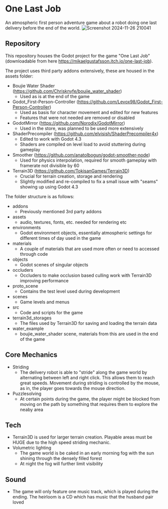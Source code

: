 # One Last Job
An atmospheric first person adventure game about a robot doing one last delivery before the end of the world.
![Screenshot 2024-11-26 210041](https://github.com/user-attachments/assets/eae11b0a-86f2-4be2-8b6f-f5e1e4bd7a26)


## Repository
This repository houses the Godot project for the game "One Last Job" (downloadable from here https://mikaelgustafsson.itch.io/one-last-job).

The project uses third party addons extensively, these are housed in the assets folder:
- Boujie Water Shader (https://github.com/Chrisknyfe/boujie_water_shader)
  - Used as is at the end of the game
- Godot_First-Person-Controller (https://github.com/Levox98/Godot_First-Person-Controller)
  - Used as basis for character movement and edited for new features
  - Features that were not needed are removed or disabled
- GodotMirror (https://github.com/Norodix/GodotMirror)
  - Used in the store, was planned to be used more extensively
- ShaderPrecompiler (https://github.com/elvisish/ShaderPrecompiler4x)
  - Edited to work with Godot 4.3
  - Shaders are compiled on level load to avoid stuttering during gameplay
- Smoother (https://github.com/anatolbogun/godot-smoother-node)
  - Used for physics interpolation, required for smooth gameplay with framerate not divisible by 60
- Terrain3D (https://github.com/TokisanGames/Terrain3D)
  - Crucial for terrain creation, storage and rendering
  - Slightly modified and re-compiled to fix a small issue with "seams" showing up using Godot 4.3

The folder structure is as follows:
- addons
  - Previously mentioned 3rd party addons
- assets
  - audio, textures, fonts, etc. needed for rendering etc
- environments
  - Godot environment objects, essentially atmospheric settings for different times of day used in the game
- materials
  - A couple of materials that are used more often or need to accessed through code
- objects
  - Godot scenes of singular objects
- occluders
  - Occluders to make occlusion based culling work with Terrain3D improving performance
- proto_scene
  - Contains the test level used during development
- scenes
  - Game levels and menus
- src
  - Code and scripts for the game 
- terrain3d_storages
  - The files used by Terrain3D for saving and loading the terrain data
- water_example
  - boujie_water_shader scene, materials from this are used in the end of the game

## Core Mechanics
- Striding
	- The delivery robot is able to "stride" along the game world by alternating between left and right click. This
	  allows them to reach great speeds. Movement during striding is controlled by the mouse, as in, the player
	  goes towards the mouse direction.
- Puzzlesolving
	- At certain points during the game, the player might be blocked from moving on the path by something that requires them
	  to explore the neaby area
 
## Tech
- Terrain3D is used for larger terrain creation. Playable areas must be HUGE due to the high speed striding mechanic. 
- Volumetric lighting
	- The game world is be caked in an early morning fog with the sun shining through the densely filled forest
    - At night the fog will further limit visibility

## Sound
- The game will only feature one music track, which is played during the ending. The heirloom is a CD which has music that the husband pair loved
